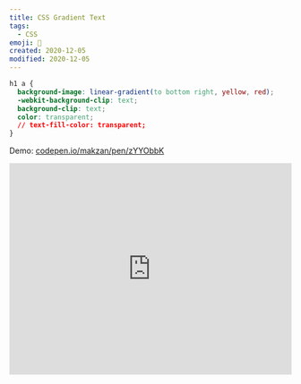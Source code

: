 ```yaml
---
title: CSS Gradient Text
tags:
  - CSS
emoji: 🌈
created: 2020-12-05
modified: 2020-12-05
---
```


```css
h1 a {
  background-image: linear-gradient(to bottom right, yellow, red);
  -webkit-background-clip: text;
  background-clip: text;
  color: transparent;
  // text-fill-color: transparent;
}
```

Demo: [codepen.io/makzan/pen/zYYObbK](https://codepen.io/makzan/pen/zYYObbK)

<iframe height="378" style="width: 100%;" scrolling="no" title="Gradient text demo" src="https://codepen.io/makzan/embed/zYYObbK?height=378&theme-id=dark&default-tab=css,result" frameborder="no" loading="lazy" allowtransparency="true" allowfullscreen="true">
  See the Pen <a href='https://codepen.io/makzan/pen/zYYObbK'>Gradient text demo</a> by Thomas Seng Hin Mak
  (<a href='https://codepen.io/makzan'>@makzan</a>) on <a href='https://codepen.io'>CodePen</a>.
</iframe>
